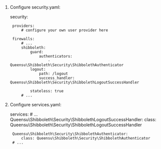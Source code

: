 1. Configure security.yaml:

	security:
		
		providers:
			# configure your own user provider here
			
		firewalls:
			# ...
			shibboleth:
				guard:
					authenticators:
						- Queensu\Shibboleth\Security\ShibbolethAuthenticator
				logout:
					path: /logout
					success_handler: Queensu\Shibboleth\Security\ShibbolethLogoutSuccessHandler

				stateless: true
			# ...
		

2. Configure services.yaml:

	services:
		# ...
		Queensu\Shibboleth\Security\ShibbolethLogoutSuccessHandler:
			class: Queensu\Shibboleth\Security\ShibbolethLogoutSuccessHandler

		Queensu\Shibboleth\Security\ShibbolethAuthenticator:
			class: Queensu\Shibboleth\Security\ShibbolethAuthenticator
		# ...